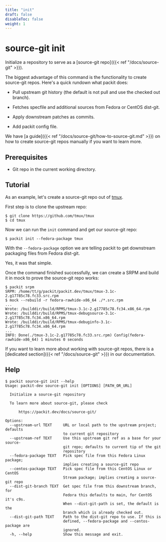 ```yaml
---
title: "init"
draft: false
disableToc: false
weight: 1
---
```


# source-git init

Initialize a repository to serve as a [source-git repo]({{< ref "/docs/source-git" >}}).

The biggest advantage of this command is the functionality to create source-git
repos. Here's a quick rundown what packit does:

 * Pull upstream git history (the default is not pull and use the checked out
   branch).

 * Fetches specfile and additional sources from Fedora or CentOS dist-git.

 * Apply downstream patches as commits.

 * Add packit config file.

We have [a guide]({{< ref "/docs/source-git/how-to-source-git.md" >}}) on how
to create source-git repos manually if you want to learn more.

## Prerequisites

 * Git repo in the current working directory.

## Tutorial

As an example, let's create a source-git repo out of
[tmux](https://github.com/tmux/tmux).

First step is to clone the upstream repo:

    $ git clone https://github.com/tmux/tmux
    $ cd tmux

Now we can run the `init` command and get our source-git repo:

    $ packit init --fedora-package tmux

With the `--fedora-package` option we are telling packit to get downstream
packaging files from Fedora dist-git.

Yes, it was that simple.

Once the command finished successfully, we can create a SRPM and build it in
mock to prove the source-git repo works:

    $ packit srpm
    SRPM: /home/tt/g/packit/packit.dev/tmux/tmux-3.1c-2.g17785c78.fc33.src.rpm
    $ mock --rebuild -r fedora-rawhide-x86_64 ./*.src.rpm
    ...
    Wrote: /builddir/build/RPMS/tmux-3.1c-2.g17785c78.fc34.x86_64.rpm
    Wrote: /builddir/build/RPMS/tmux-debugsource-3.1c-2.g17785c78.fc34.x86_64.rpm
    Wrote: /builddir/build/RPMS/tmux-debuginfo-3.1c-2.g17785c78.fc34.x86_64.rpm
    ...
    INFO: Done(./tmux-3.1c-2.g17785c78.fc33.src.rpm) Config(fedora-rawhide-x86_64) 1 minutes 0 seconds

If you want to learn more about working with source-git repos, there is a
[dedicated section]({{< ref "/docs/source-git" >}}) in our documentation.

## Help

    $ packit source-git init --help
    Usage: packit-dev source-git init [OPTIONS] [PATH_OR_URL]

      Initialize a source-git repository

      To learn more about source-git, please check

          https://packit.dev/docs/source-git/

    Options:
      --upstream-url TEXT     URL or local path to the upstream project; defaults
                              to current git repository
      --upstream-ref TEXT     Use this upstream git ref as a base for your source-
                              git repo; defaults to current tip of the git
                              repository
      --fedora-package TEXT   Pick spec file from this Fedora Linux package;
                              implies creating a source-git repo
      --centos-package TEXT   Pick spec file from this CentOS Linux or CentOS
                              Stream package; implies creating a source-git repo
      --dist-git-branch TEXT  Get spec file from this downstream branch, for
                              Fedora this defaults to main, for CentOS it's c9s.
                              When --dist-git-path is set, the default is the
                              branch which is already checked out.
      --dist-git-path TEXT    Path to the dist-git repo to use. If this is
                              defined, --fedora-package and --centos-package are
                              ignored.
      -h, --help              Show this message and exit.
